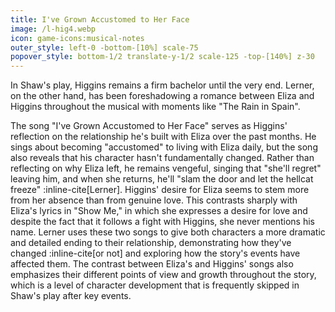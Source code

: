 ```yaml
---
title: I've Grown Accustomed to Her Face
image: /l-hig4.webp
icon: game-icons:musical-notes
outer_style: left-0 -bottom-[10%] scale-75
popover_style: bottom-1/2 translate-y-1/2 scale-125 -top-[140%] z-30
---
```

In Shaw's play, Higgins remains a firm bachelor until the very end. Lerner, on the other hand, has been foreshadowing a romance between Eliza and Higgins throughout the musical with moments like "The Rain in Spain".
<!--more-->
The song "I've Grown Accustomed to Her Face" serves as Higgins' reflection on the relationship he's built with Eliza over the past months. He sings about becoming "accustomed" to living with Eliza daily, but the song also reveals that his character hasn't fundamentally changed. Rather than reflecting on why Eliza left, he remains vengeful, singing that "she'll regret" leaving him, and when she returns, he'll "slam the door and let the hellcat freeze" :inline-cite[Lerner]. Higgins' desire for Eliza seems to stem more from her absence than from genuine love. This contrasts sharply with Eliza's lyrics in "Show Me," in which she expresses a desire for love and despite the fact that it follows a fight with Higgins, she never mentions his name. Lerner uses these two songs to give both characters a more dramatic and detailed ending to their relationship, demonstrating how they've changed :inline-cite[or not] and exploring how the story's events have affected them. The contrast between Eliza's and Higgins' songs also emphasizes their different points of view and growth throughout the story, which is a level of character development that is frequently skipped in Shaw's play after key events. 

